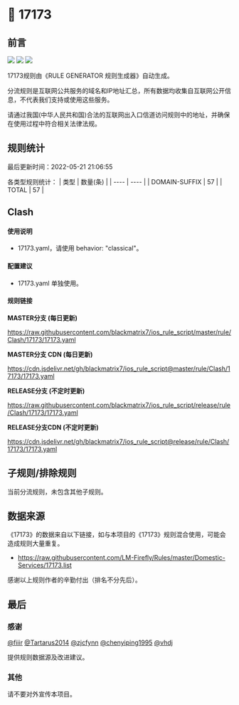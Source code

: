 # 🧸 17173

## 前言

![](https://shields.io/badge/-移除重复规则-ff69b4) ![](https://shields.io/badge/-DOMAIN与DOMAIN--SUFFIX合并-green) ![](https://shields.io/badge/-IP--CIDR(6)合并-blueviolet) 

17173规则由《RULE GENERATOR 规则生成器》自动生成。

分流规则是互联网公共服务的域名和IP地址汇总，所有数据均收集自互联网公开信息，不代表我们支持或使用这些服务。

请通过我国(中华人民共和国)合法的互联网出入口信道访问规则中的地址，并确保在使用过程中符合相关法律法规。

## 规则统计

最后更新时间：2022-05-21 21:06:55

各类型规则统计：
| 类型 | 数量(条)  | 
| ---- | ----  |
| DOMAIN-SUFFIX | 57  | 
| TOTAL | 57  | 


## Clash 

#### 使用说明
- 17173.yaml，请使用 behavior: "classical"。

#### 配置建议
- 17173.yaml 单独使用。

#### 规则链接
**MASTER分支 (每日更新)**

https://raw.githubusercontent.com/blackmatrix7/ios_rule_script/master/rule/Clash/17173/17173.yaml

**MASTER分支 CDN (每日更新)**

https://cdn.jsdelivr.net/gh/blackmatrix7/ios_rule_script@master/rule/Clash/17173/17173.yaml

**RELEASE分支 (不定时更新)**

https://raw.githubusercontent.com/blackmatrix7/ios_rule_script/release/rule/Clash/17173/17173.yaml

**RELEASE分支CDN (不定时更新)**

https://cdn.jsdelivr.net/gh/blackmatrix7/ios_rule_script@release/rule/Clash/17173/17173.yaml

## 子规则/排除规则


当前分流规则，未包含其他子规则。

## 数据来源

《17173》的数据来自以下链接，如与本项目的《17173》规则混合使用，可能会造成规则大量重复。

- https://raw.githubusercontent.com/LM-Firefly/Rules/master/Domestic-Services/17173.list


感谢以上规则作者的辛勤付出（排名不分先后）。

## 最后

### 感谢

[@fiiir](https://github.com/fiiir) [@Tartarus2014](https://github.com/Tartarus2014) [@zjcfynn](https://github.com/zjcfynn) [@chenyiping1995](https://github.com/chenyiping1995) [@vhdj](https://github.com/vhdj)

提供规则数据源及改进建议。

### 其他

请不要对外宣传本项目。